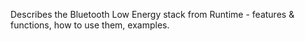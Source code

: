Describes the Bluetooth Low Energy stack from Runtime - features & functions, how to use them, examples.
